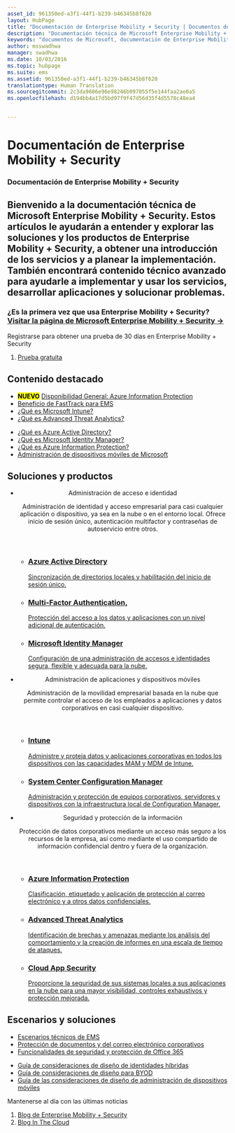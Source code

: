 ```yaml
---
asset_id: 961350ed-a3f1-44f1-b239-b46345b8f620
layout: HubPage
title: "Documentación de Enterprise Mobility + Security | Documentos de Microsoft"
description: "Documentación técnica de Microsoft Enterprise Mobility + Security"
keywords: "documentos de Microsoft, documentación de Enterprise Mobility, obtener información de Enterprise Mobility, guía de Enterprise Mobility, documentación técnica de Enterprise Mobility"
author: msswadhwa
manager: swadhwa
ms.date: 10/03/2016
ms.topic: hubpage
ms.suite: ems
ms.assetid: 961350ed-a3f1-44f1-b239-b46345b8f620
translationtype: Human Translation
ms.sourcegitcommit: 2c3da9606e96e98246b097055f5e144faa2ae0a5
ms.openlocfilehash: d194bb4a17d5bd97f9f47d56d35f4d5578c48ea4


---
```

# Documentación de Enterprise Mobility + Security  
<article id="main">
    <section id="hero-content" class="graph">
        <h1>Documentación de Enterprise Mobility + Security</h1>
        <h2>Bienvenido a la documentación técnica de Microsoft Enterprise Mobility + Security. Estos artículos le ayudarán a entender y explorar las soluciones y los productos de Enterprise Mobility + Security, a obtener una introducción de los servicios y a planear la implementación. También encontrará contenido técnico avanzado para ayudarle a implementar y usar los servicios, desarrollar aplicaciones y solucionar problemas.</h2>
        <h3>¿Es la primera vez que usa Enterprise Mobility + Security? <a href="http://go.microsoft.com/fwlink/?LinkId=816837" target="_blank">Visitar la página de Microsoft Enterprise Mobility + Security &rarr;</a></h3>
    </section>
    <aside class="alert section-border">
        <p>Registrarse para obtener una prueba de 30 días en Enterprise Mobility + Security</p>
        <ol class="action-list">
        <li><a href="http://go.microsoft.com/fwlink/?LinkId=816834" target="_blank" class="button-bordered button-translucent">Prueba gratuita</a></li>
        </ol>
    </aside>
    <section id="featured" class="container">
        <h2 class="section-heading"><span class="icon icon-lightbulb-checked"></span> Contenido destacado</h2>
        <div class="features row">
            <ul class="column-half">
                <li><mark><b>NUEVO</b></mark> <a href="/information-protection/">Disponibilidad General: Azure Information Protection</a></li>
                <li><a href="/enterprise-mobility/solutions/fasttrack-center-benefit-for-enterprise-mobility-suite-ems">Beneficio de FastTrack para EMS</a></li>
                <li><a href="/intune/understand-explore/introduction-to-microsoft-intune">¿Qué es Microsoft Intune?</a></li>
                <li><a href="/advanced-threat-analytics/understand-explore/what-is-ata">¿Qué es Advanced Threat Analytics?</a></li>
            </ul>
            <ul class="column-half">
                <li><a href="/active-directory/active-directory-whatis">¿Qué es Azure Active Directory?</a></li>
                <li><a href="/microsoft-identity-manager/understand-explore/microsoft-identity-manager-2016">¿Qué es Microsoft Identity Manager?</a></li>
                <li><a href="/information-protection/understand-explore/what-is-information-protection">¿Qué es Azure Information Protection?</a></li>
                <li><a href="https://www.microsoft.com/itshowcase/Article/Content/588/Mobile-device-management-at-Microsoft" target="_blank">Administración de dispositivos móviles de Microsoft</a></li>
            </ul>
        </div>
    </section>
    <div id="journeys">
        <section class="container">
            <h2 class="section-heading"><span class="icon icon-inheritance"></span> Soluciones y productos</h2>
            <ul class="journeys-list">
                <li class="journey-step">
                    <header class="journey-step-header row">
                            <div class="title column-third">
                                <span class="icon icon-connect"></span>
                                <p>Administración de acceso e identidad</p>
                            </div>
                            <p class="description column-two-thirds">Administración de identidad y acceso empresarial para casi cualquier aplicación o dispositivo, ya sea en la nube o en el entorno local. Ofrece inicio de sesión único, autenticación multifactor y contraseñas de autoservicio entre otros.
                            </p>
                    </header>
                    <section class="journey-step-elements content">
                        <ul class="row">
                            <li class="column column-third">
                                <a href="/active-directory/">
                                <h3>Azure Active Directory</h3>
                                <p>Sincronización de directorios locales y habilitación del inicio de sesión único.</p>
                                </a>
                            </li>
                            <li class="column column-third">
                                <a href="/multi-factor-authentication/">
                                <h3>Multi-Factor Authentication,</h3>
                                <p>Protección del acceso a los datos y aplicaciones con un nivel adicional de autenticación.</p>
                                </a>
                            </li>
                            <li class="column column-third">
                                <a href="/microsoft-identity-manager/">
                                <h3>Microsoft Identity Manager</h3>
                                <p>Configuración de una administración de accesos e identidades segura, flexible y adecuada para la nube.</p>
                                </a>
                            </li>
                        </ul>
                    </section>
                </li>
                <li class="journey-step">
                    <header class="journey-step-header row">
                            <div class="title column-third">
                                <span class="icon icon-mobile"></span>
                                <p>Administración de aplicaciones y dispositivos móviles</p>
                            </div>
                            <p class="description column-two-thirds">Administración de la movilidad empresarial basada en la nube que permite controlar el acceso de los empleados a aplicaciones y datos corporativos en casi cualquier dispositivo.
                            </p>
                    </header>
                    <section class="journey-step-elements content">
                        <ul class="row">
                            <li class="column column-third">
                                <a href="/intune/">
                                <h3>Intune</h3>
                                <p>Administre y proteja datos y aplicaciones corporativas en todos los dispositivos con las capacidades MAM y MDM de Intune.</p>
                                </a>
                            </li>
                            <li class="column column-third">
                                <a href="/sccm/">
                                <h3>System Center Configuration Manager</h3>
                                <p>Administración y protección de equipos corporativos, servidores y dispositivos con la infraestructura local de Configuration Manager.</p>
                                </a>
                            </li>
                          </ul>
                    </section>
                </li>
                <li class="journey-step">
                    <header class="journey-step-header row">
                            <div class="title column-third">
                                <span class="icon icon-shield"></span>
                                <p>Seguridad y protección de la información</p>
                            </div>
                            <p class="description column-two-thirds">Protección de datos corporativos mediante un acceso más seguro a los recursos de la empresa, así como mediante el uso compartido de información confidencial dentro y fuera de la organización.
                            </p>
                    </header>
                    <section class="journey-step-elements content">
                        <ul class="row">
                            <li class="column column-third">
                                <a href="/information-protection/">
                                <h3>Azure Information Protection</h3>
                                <p>Clasificación, etiquetado y aplicación de protección al correo electrónico y a otros datos confidenciales.</p>
                                </a>
                            </li>
                            <li class="column column-third">
                                <a href="/advanced-threat-analytics/">
                                <h3>Advanced Threat Analytics</h3>
                                <p>Identificación de brechas y amenazas mediante los análisis del comportamiento y la creación de informes en una escala de tiempo de ataques.</p>
                                </a>
                            </li>
                            <li class="column column-third">
                                <a href="/cloud-app-security/">
                                <h3>Cloud App Security</h3>
                                <p>Proporcione la seguridad de sus sistemas locales a sus aplicaciones en la nube para una mayor visibilidad, controles exhaustivos y protección mejorada.</p>
                                </a>
                            </li>
                        </ul>
                    </section>
                </li>
            </ul>
        </section>
    </div>
    <div class="section-border">
        <section class="resources container">
            <h2 class="section-heading"><span class="icon icon-note"></span> Escenarios y soluciones</h2>
            <div class="resource-list row">
              <ul class="column-half">
                  <li><a href="/enterprise-mobility-security/solutions/ems-get-started">Escenarios técnicos de EMS</a></li>
                  <li><a href="/enterprise-mobility-security/solutions/architecture-guidance-for-protecting-company-email-and-documents">Protección de documentos y del correo electrónico corporativos</a></li>
                  <li><a href="https://support.office.com/en-us/article/Plan-for-Office-365-security-and-information-protection-capabilities-3d4ac4a1-3920-4ff9-918f-011f3ce60408?ui=en-US&rs=en-US&ad=US">Funcionalidades de seguridad y protección de Office 365</a></li>
              </ul>
              <ul class="column-half">
                  <li><a href="https://docs.microsoft.com/active-directory/active-directory-hybrid-identity-design-considerations-overview">Guía de consideraciones de diseño de identidades híbridas</a></li>
                  <li><a href="/enterprise-mobility-security/solutions/byod-design-considerations-guide">Guía de consideraciones de diseño para BYOD</a></li>
                  <li><a href="/enterprise-mobility-security/solutions/mdm-design-considerations-guide">Guía de las consideraciones de diseño de administración de dispositivos móviles</a></li>
            </ul>
            </div>            
        </section>
    </div>
    <aside class="alert alert-social">
        <p>Mantenerse al día con las últimas noticias</p>
        <ol class="action-list">
            <li><a href="https://blogs.technet.microsoft.com/enterprisemobility/" target="_blank" class="button-bordered button-translucent">Blog de Enterprise Mobility + Security</a></li>
            <li><a href="https://blogs.technet.microsoft.com/in_the_cloud/" target="_blank" class="button-bordered button-translucent">Blog In The Cloud</a></li>
        </ol>
    </aside>
</article>



<!--HONumber=Nov16_HO2-->


